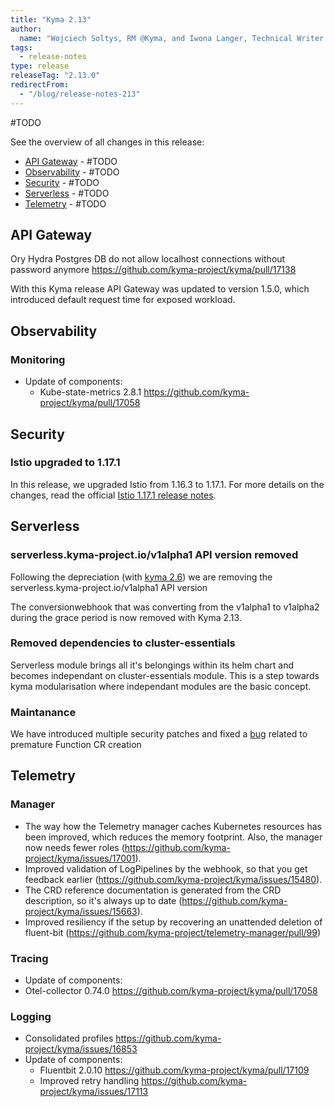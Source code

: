 ```yaml
---
title: "Kyma 2.13"
author:
  name: "Wojciech Soltys, RM @Kyma, and Iwona Langer, Technical Writer @Kyma"
tags:
  - release-notes 
type: release 
releaseTag: "2.13.0"
redirectFrom:
  - "/blog/release-notes-213"
---
```


#TODO

<!-- overview -->

See the overview of all changes in this release:

- [API Gateway](#api-gateway) - #TODO
- [Observability](#observability) -  #TODO 
- [Security](#security) - #TODO
- [Serverless](#serverless) - #TODO
- [Telemetry](#telemetry) - #TODO


## API Gateway
Ory Hydra Postgres DB do not allow localhost connections without password anymore https://github.com/kyma-project/kyma/pull/17138

With this Kyma release API Gateway was updated to version 1.5.0, which introduced default request time for exposed workload.


## Observability

### Monitoring

- Update of components:
    - Kube-state-metrics 2.8.1 https://github.com/kyma-project/kyma/pull/17058


## Security

### Istio upgraded to 1.17.1

In this release, we upgraded Istio from 1.16.3 to 1.17.1. For more details on the changes, read the official [Istio 1.17.1 release notes](https://istio.io/latest/news/releases/1.17.x/announcing-1.17/upgrade-notes/).


## Serverless

###  serverless.kyma-project.io/v1alpha1 API version removed

Following the  depreciation (with [kyma 2.6](https://kyma-project.io/blog/2022/8/25/release-notes-26/#serverless)) we are removing the serverless.kyma-project.io/v1alpha1 API version

The conversionwebhook that was converting from the v1alpha1 to v1alpha2 during the grace period is now removed with Kyma 2.13.

### Removed dependencies to cluster-essentials

Serverless module brings all it's belongings within its helm chart and becomes independant on  cluster-essentials module.
This is a step towards kyma modularisation where independant modules are the basic concept.

### Maintanance

We have introduced multiple security patches and fixed a [bug](https://github.com/kyma-project/kyma/issues/17147) related to premature Function CR creation


## Telemetry

### Manager
- The way how the Telemetry manager caches Kubernetes resources has been improved, which reduces the memory footprint. Also, the manager now needs fewer roles (https://github.com/kyma-project/kyma/issues/17001).
- Improved validation of LogPipelines by the webhook, so that you get feedback earlier (https://github.com/kyma-project/kyma/issues/15480).
- The CRD reference documentation is generated from the CRD description, so it's always up to date (https://github.com/kyma-project/kyma/issues/15663).
- Improved resiliency if the setup by recovering an unattended deletion of fluent-bit  (https://github.com/kyma-project/telemetry-manager/pull/99)

### Tracing
- Update of components:
- Otel-collector 0.74.0 https://github.com/kyma-project/kyma/pull/17058

### Logging
- Consolidated profiles https://github.com/kyma-project/kyma/issues/16853
- Update of components:
    - Fluentbit 2.0.10 https://github.com/kyma-project/kyma/pull/17109
    - Improved retry handling https://github.com/kyma-project/kyma/issues/17113